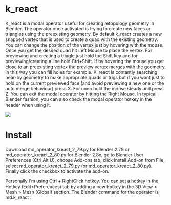 # k_react
K_react is a modal operator useful for creating retopology geometry in Blender. The operator once activated is trying to create new faces or triangles using the preexisting geometry. By default k_react creates a new snapped vertex that is used to create a quad with the existing geometry. You can change the position of the vertex just by hovering with the mouse. Once you get the desired quad hit Left Mouse to place the vertex. For previewing and creating a triagle just hold the Shift key and for previewing/creating a line hold Ctrl+Shift. If by hovering the mouse you get close to an preexisting vertex the preview vertex merges with the geometry, in this way you can fill holes for example. K_react is contantly searching near-by geometry to make appropriate quads or trigs but if you want just to hold on the current previewed face (and avoid previewing a new one or the auto merge behaviour) press X. For undo hold the mouse steady and press Z. You can exit the modal operator by hitting the Right Mouse. In typical Blender fashion, you can also check the modal operator hotkey in the header when using it.

![](/img/quick_tut_02.gif)

# Install

Download md_operator_kreact_2_79.py for Blender 2.79 or md_operator_kreact_2_80.py for Blender 2.8x, go to Blender User Preferences (Ctrl Alt U), choose Add-ons tab, click Install Add-on from File, select md_operator_kreact_2_79.py (or md_operator_kreact_2_80.py). Finally click the checkbox to activate the add-on.

Personally I'm using Ctrl + RightClick hotkey. You can set a hotkey in the Hotkey (Edit>Preferences) tab by adding a new hotkey in the 3D View > Mesh > Mesh (Global) section. The Blender command for the operator is md.k_react .

